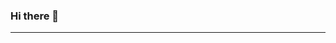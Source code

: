 ### Hi there 👋
<hr>
<!--
**ddvasilev20/ddvasilev20** is a ✨ _special_ ✨ repository because its `README.md` (this file) appears on your GitHub profile.

Here are some ideas to get you started:

- 🌱 I’m currently learning ...
- 📫 Contact me: DDVasilev20@codingburgas.bg

-->
